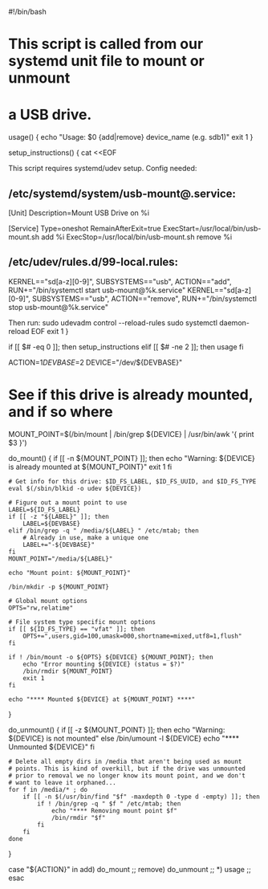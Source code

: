 #!/bin/bash

# This script is called from our systemd unit file to mount or unmount
# a USB drive.

usage()
{
    echo "Usage: $0 {add|remove} device_name (e.g. sdb1)"
    exit 1
}

setup_instructions()
{
    cat <<EOF

This script requires systemd/udev setup. Config needed:

/etc/systemd/system/usb-mount@.service:
---------------------------------------
[Unit]
Description=Mount USB Drive on %i

[Service]
Type=oneshot
RemainAfterExit=true
ExecStart=/usr/local/bin/usb-mount.sh add %i
ExecStop=/usr/local/bin/usb-mount.sh remove %i

/etc/udev/rules.d/99-local.rules:
---------------------------------------
KERNEL=="sd[a-z][0-9]", SUBSYSTEMS=="usb", ACTION=="add", RUN+="/bin/systemctl start usb-mount@%k.service"
KERNEL=="sd[a-z][0-9]", SUBSYSTEMS=="usb", ACTION=="remove", RUN+="/bin/systemctl stop usb-mount@%k.service"

Then run:
sudo udevadm control --reload-rules
sudo systemctl daemon-reload
EOF
    exit 1
}

if [[ $# -eq 0 ]]; then
    setup_instructions
elif [[ $# -ne 2 ]]; then
    usage
fi

ACTION=$1
DEVBASE=$2
DEVICE="/dev/${DEVBASE}"

# See if this drive is already mounted, and if so where
MOUNT_POINT=$(/bin/mount | /bin/grep ${DEVICE} | /usr/bin/awk '{ print $3 }')

do_mount()
{
    if [[ -n ${MOUNT_POINT} ]]; then
        echo "Warning: ${DEVICE} is already mounted at ${MOUNT_POINT}"
        exit 1
    fi

    # Get info for this drive: $ID_FS_LABEL, $ID_FS_UUID, and $ID_FS_TYPE
    eval $(/sbin/blkid -o udev ${DEVICE})

    # Figure out a mount point to use
    LABEL=${ID_FS_LABEL}
    if [[ -z "${LABEL}" ]]; then
        LABEL=${DEVBASE}
    elif /bin/grep -q " /media/${LABEL} " /etc/mtab; then
        # Already in use, make a unique one
        LABEL+="-${DEVBASE}"
    fi
    MOUNT_POINT="/media/${LABEL}"

    echo "Mount point: ${MOUNT_POINT}"

    /bin/mkdir -p ${MOUNT_POINT}

    # Global mount options
    OPTS="rw,relatime"

    # File system type specific mount options
    if [[ ${ID_FS_TYPE} == "vfat" ]]; then
        OPTS+=",users,gid=100,umask=000,shortname=mixed,utf8=1,flush"
    fi

    if ! /bin/mount -o ${OPTS} ${DEVICE} ${MOUNT_POINT}; then
        echo "Error mounting ${DEVICE} (status = $?)"
        /bin/rmdir ${MOUNT_POINT}
        exit 1
    fi

    echo "**** Mounted ${DEVICE} at ${MOUNT_POINT} ****"
}

do_unmount()
{
    if [[ -z ${MOUNT_POINT} ]]; then
        echo "Warning: ${DEVICE} is not mounted"
    else
        /bin/umount -l ${DEVICE}
        echo "**** Unmounted ${DEVICE}"
    fi

    # Delete all empty dirs in /media that aren't being used as mount
    # points. This is kind of overkill, but if the drive was unmounted
    # prior to removal we no longer know its mount point, and we don't
    # want to leave it orphaned...
    for f in /media/* ; do
        if [[ -n $(/usr/bin/find "$f" -maxdepth 0 -type d -empty) ]]; then
            if ! /bin/grep -q " $f " /etc/mtab; then
                echo "**** Removing mount point $f"
                /bin/rmdir "$f"
            fi
        fi
    done
}

case "${ACTION}" in
    add)
        do_mount
        ;;
    remove)
        do_unmount
        ;;
    *)
        usage
        ;;
esac
